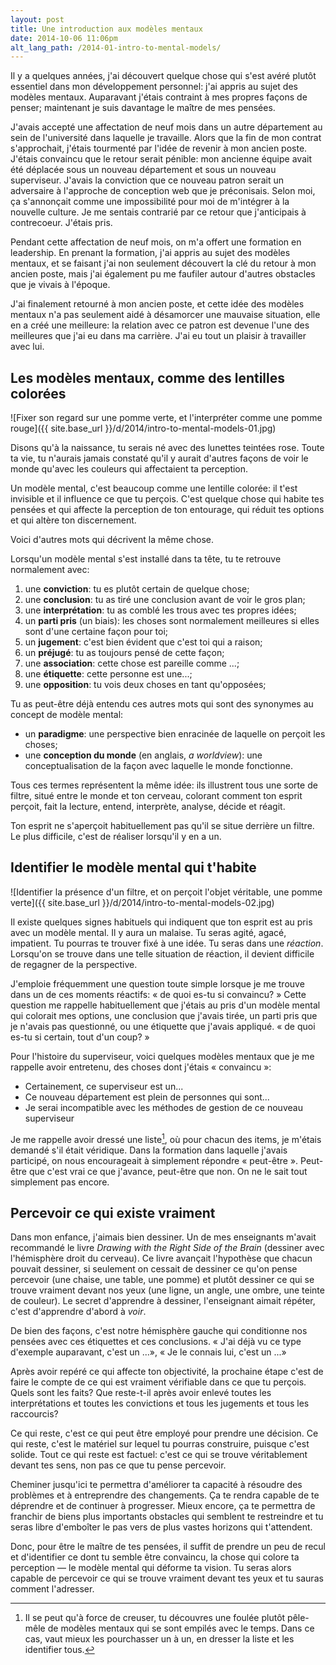 ```yaml
---
layout: post
title: Une introduction aux modèles mentaux
date: 2014-10-06 11:06pm
alt_lang_path: /2014-01-intro-to-mental-models/
---
```


Il y a quelques années, j'ai découvert quelque chose qui s'est avéré plutôt essentiel dans mon développement personnel: j'ai appris au sujet des modèles mentaux. Auparavant j'étais contraint à mes propres façons de penser; maintenant je suis davantage le maître de mes pensées.

J'avais accepté une affectation de neuf mois dans un autre département au sein de l'université dans laquelle je travaille. Alors que la fin de mon contrat s'approchait, j'étais tourmenté par l'idée de revenir à mon ancien poste. J'étais convaincu que le retour serait pénible: mon ancienne équipe avait été déplacée sous un nouveau département et sous un nouveau superviseur. J'avais la conviction que ce nouveau patron serait un adversaire à l'approche de conception web que je préconisais. Selon moi, ça s'annonçait comme une impossibilité pour moi de m'intégrer à la nouvelle culture. Je me sentais contrarié par ce retour que j'anticipais à contrecoeur. J'étais pris.

Pendant cette affectation de neuf mois, on m'a offert une formation en leadership. En prenant la formation, j'ai appris au sujet des modèles mentaux, et se faisant j'ai non seulement découvert la clé du retour à mon ancien poste, mais j'ai également pu me faufiler autour d'autres obstacles que je vivais à l'époque.

J'ai finalement retourné à mon ancien poste, et cette idée des modèles mentaux n'a pas seulement aidé à désamorcer une mauvaise situation, elle en a créé une meilleure: la relation avec ce patron est devenue l'une des meilleures que j'ai eu dans ma carrière. J'ai eu tout un plaisir à travailler avec lui.

<!-- MORE -->

## Les modèles mentaux, comme des lentilles colorées

![Fixer son regard sur une pomme verte, et l'interpréter comme une pomme rouge]({{ site.base_url }}/d/2014/intro-to-mental-models-01.jpg)

Disons qu'à la naissance, tu serais né avec des lunettes teintées rose. Toute ta vie, tu n'aurais jamais constaté qu'il y aurait d'autres façons de voir le monde qu'avec les couleurs qui affectaient ta perception.

Un modèle mental, c'est beaucoup comme une lentille colorée: il t'est invisible et il influence ce que tu perçois. C'est quelque chose qui habite tes pensées et qui affecte la perception de ton entourage, qui réduit tes options et qui altère ton discernement.

Voici d'autres mots qui décrivent la même chose.

Lorsqu'un modèle mental s'est installé dans ta tête, tu te retrouve normalement avec:

1. une **conviction**: tu es plutôt certain de quelque chose;
2. une **conclusion**: tu as tiré une conclusion avant de voir le gros plan;
3. une **interprétation**: tu as comblé les trous avec tes propres idées;
4. un **parti pris** (un biais): les choses sont normalement meilleures si elles sont d'une certaine façon pour toi;
5. un **jugement**: c'est bien évident que c'est toi qui a raison;
6. un **préjugé**: tu as toujours pensé de cette façon;
7. une **association**: cette chose est pareille comme ...;
8. une **étiquette**: cette personne est une...;
9. une **opposition**: tu vois deux choses en tant qu'opposées;

Tu as peut-être déjà entendu ces autres mots qui sont des synonymes au concept de modèle mental:

* un **paradigme**: une perspective bien enracinée de laquelle on perçoit les choses;
* une **conception du monde** (en anglais, *a worldview*): une conceptualisation de la façon avec laquelle le monde fonctionne.

Tous ces termes représentent la même idée: ils illustrent tous une sorte de filtre, situé entre le monde et ton cerveau, colorant comment ton esprit perçoit, fait la lecture, entend, interprète, analyse, décide et réagit.

Ton esprit ne s'aperçoit habituellement pas qu'il se situe derrière un filtre. Le plus difficile, c'est de réaliser lorsqu'il y en a un.

## Identifier le modèle mental qui t'habite

![Identifier la présence d'un filtre, et on perçoit l'objet véritable, une pomme verte]({{ site.base_url }}/d/2014/intro-to-mental-models-02.jpg)

Il existe quelques signes habituels qui indiquent que ton esprit est au pris avec un modèle mental. Il y aura un malaise. Tu seras agité, agacé, impatient. Tu pourras te trouver fixé à une idée. Tu seras dans une _réaction_. Lorsqu'on se trouve dans une telle situation de réaction, il devient difficile de regagner de la perspective.

J'emploie fréquemment une question toute simple lorsque je me trouve dans un de ces moments réactifs: « de quoi es-tu si convaincu? » Cette question me rappelle habituellement que j'étais au pris d'un modèle mental qui colorait mes options, une conclusion que j'avais tirée, un parti pris que je n'avais pas questionné, ou une étiquette que j'avais appliqué. « de quoi es-tu si certain, tout d'un coup? »

Pour l'histoire du superviseur, voici quelques modèles mentaux que je me rappelle avoir entretenu, des choses dont j'étais « convaincu »:

* Certainement, ce superviseur est un...
* Ce nouveau département est plein de personnes qui sont...
* Je serai incompatible avec les méthodes de gestion de ce nouveau superviseur

Je me rappelle avoir dressé une liste[^liste], où pour chacun des items, je m'étais demandé s'il était véridique. Dans la formation dans laquelle j'avais participé, on nous encourageait à simplement répondre « peut-être ». Peut-être que c'est vrai ce que j'avance, peut-être que non. On ne le sait tout simplement pas encore.

[^liste]: Il se peut qu'à force de creuser, tu découvres une foulée plutôt pêle-mêle de modèles mentaux qui se sont empilés avec le temps. Dans ce cas, vaut mieux les pourchasser un à un, en dresser la liste et les identifier tous.

## Percevoir ce qui existe vraiment

Dans mon enfance, j'aimais bien dessiner. Un de mes enseignants m'avait recommandé le livre _Drawing with the Right Side of the Brain_ (dessiner avec l'hémisphère droit du cerveau). Ce livre avançait l'hypothèse que chacun pouvait dessiner, si seulement on cessait de dessiner ce qu'on pense percevoir (une chaise, une table, une pomme) et plutôt dessiner ce qui se trouve vraiment devant nos yeux (une ligne, un angle, une ombre, une teinte de couleur). Le secret d'apprendre à dessiner, l'enseignant aimait répéter, c'est d'apprendre d'abord à _voir_.

De bien des façons, c'est notre hémisphère gauche qui conditionne nos pensées avec ces étiquettes et ces conclusions. « J'ai déjà vu ce type d'exemple auparavant, c'est un ...», « Je le connais lui, c'est un ...»

Après avoir repéré ce qui affecte ton objectivité, la prochaine étape c'est de faire le compte de ce qui est vraiment vérifiable dans ce que tu perçois. Quels sont les faits? Que reste-t-il après avoir enlevé toutes les interprétations et toutes les convictions et tous les jugements et tous les raccourcis?

Ce qui reste, c'est ce qui peut être employé pour prendre une décision. Ce qui reste, c'est le matériel sur lequel tu pourras construire, puisque c'est solide. Tout ce qui reste est factuel: c'est ce qui se trouve véritablement devant tes sens, non pas ce que tu pense percevoir.

Cheminer jusqu'ici te permettra d'améliorer ta capacité à résoudre des problèmes et à entreprendre des changements. Ça te rendra capable de te déprendre et de continuer à progresser. Mieux encore, ça te permettra de franchir de biens plus importants obstacles qui semblent te restreindre et tu seras libre d'emboîter le pas vers de plus vastes horizons qui t'attendent.

Donc, pour être le maître de tes pensées, il suffit de prendre un peu de recul et d'identifier ce dont tu semble être convaincu, la chose qui colore ta perception &mdash; le modèle mental qui déforme ta vision. Tu seras alors capable de percevoir ce qui se trouve vraiment devant tes yeux et tu sauras comment l'adresser.
